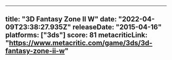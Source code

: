 
---
title: "3D Fantasy Zone II W"
date: "2022-04-09T23:38:27.935Z"
releaseDate: "2015-04-16"
platforms: ["3ds"]
score: 81
metacriticLink: "https://www.metacritic.com/game/3ds/3d-fantasy-zone-ii-w"
---
